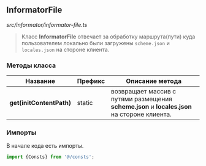 ## InformatorFile

_src/informator/informator-file.ts_

> Класс **InformatorFile** отвечает за обработку маршрута(пути) куда пользователем локально были загружены `scheme.json` и `locales.json` на стороне клиента.

### Методы класса

| Название                 | Префикс | Описание метода                                                                               |
|--------------------------|---------|-----------------------------------------------------------------------------------------------|
| **get(initContentPath)** | static  | возвращает массив с путями размещения **scheme.json** и **locales.json** на стороне клиента.  |


### Импорты

В начале кода есть импорты.

```ts
import {Consts} from '@/consts';
```

